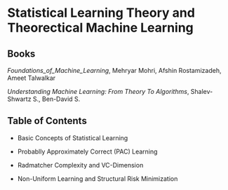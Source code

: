 # Statistical Learning Theory and Theorectical Machine Learning

## Books

*Foundations_of_Machine_Learning*, Mehryar Mohri, Afshin Rostamizadeh, Ameet Talwalkar

*Understanding Machine Learning: From Theory To Algorithms*, Shalev-Shwartz S., Ben-David S.


## Table of Contents

- Basic Concepts of Statistical Learning

- Probablly Approximately Correct (PAC) Learning 

- Radmatcher Complexity and VC-Dimension

- Non-Uniform Learning and Structural Risk Minimization

